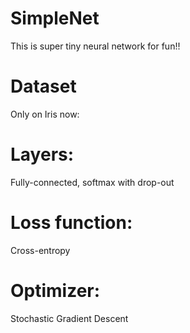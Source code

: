 # SimpleNet
This is super tiny neural network for fun!!

# Dataset
Only on Iris now:

# Layers:
Fully-connected, softmax with drop-out

# Loss function:
Cross-entropy

# Optimizer:
Stochastic Gradient Descent
